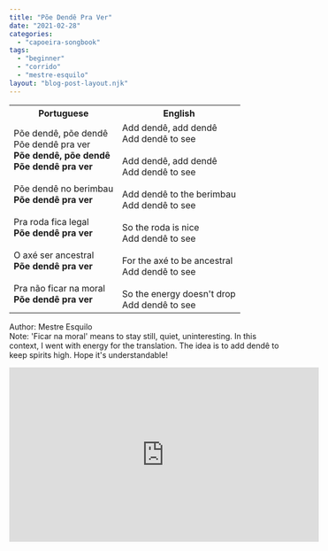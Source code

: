 ```yaml
---
title: "Põe Dendê Pra Ver"
date: "2021-02-28"
categories: 
  - "capoeira-songbook"
tags: 
  - "beginner"
  - "corrido"
  - "mestre-esquilo"
layout: "blog-post-layout.njk"
---
```


<table class="capoeira-table">
    <tr class="header-row">
        <th>Portuguese</th>
        <th>English</th>
    </tr>
    <tr>
        <td>Põe dendê, põe dendê<br>Põe dendê pra ver<br><strong>Põe dendê, põe dendê<br>Põe dendê pra ver</strong><br><br>Põe dendê no berimbau<br><strong>Põe dendê pra ver</strong><br><br>Pra roda fica legal<br><strong>Põe dendê pra ver</strong><br><br>O axé ser ancestral<br><strong>Põe dendê pra ver</strong><br><br>Pra não ficar na moral<br><strong>Põe dendê pra ver</strong></td>
        <td>Add dendê, add dendê<br>Add dendê to see<br><br>Add dendê, add dendê<br>Add dendê to see<br><br>Add dendê to the berimbau<br>Add dendê to see<br><br>So the roda is nice<br>Add dendê to see<br><br>For the axé to be ancestral<br>Add dendê to see<br><br>So the energy doesn't drop<br>Add dendê to see</td>
    </tr>
</table>

<figcaption>

Author: Mestre Esquilo  
Note: 'Ficar na moral' means to stay still, quiet, uninteresting. In this context, I went with energy for the translation. The idea is to add dendê to keep spirits high. Hope it's understandable!

</figcaption>

<iframe width="560" height="315" src="https://www.youtube.com/embed/h3BTVDg3JKs" title="YouTube video player" frameborder="0" allow="accelerometer; autoplay; clipboard-write; encrypted-media; gyroscope; picture-in-picture" allowfullscreen></iframe>